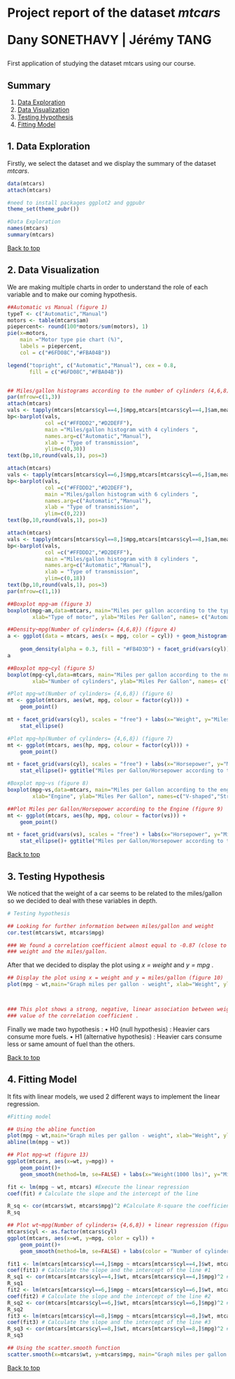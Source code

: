 # Project report of the dataset <i>mtcars</i> <br><p> Dany SONETHAVY | Jérémy TANG</p>

<p> First application of studying the dataset mtcars using our course.</p>

## Summary

1. [Data Exploration](#1-data-exploration)
2. [Data Visualization](#2-data-visualization)
3. [Testing Hypothesis](#3-testing-hypothesis)
4. [Fitting Model](#4-fitting-model)


## 1. Data Exploration 

<p> Firstly, we select the dataset and we display the summary of the dataset <i>mtcars</i>. </p>

```r
data(mtcars)
attach(mtcars)

#need to install packages ggplot2 and ggpubr 
theme_set(theme_pubr())

#Data Exploration
names(mtcars)
summary(mtcars)
```
[Back to top](#)


## 2. Data Visualization

<p>We are making multiple charts in order to understand the role of each variable and to make our coming hypothesis.</p>

```R
##Automatic vs Manual (figure 1)
typeT <- c("Automatic","Manual")
motors <- table(mtcars$am)
piepercent<- round(100*motors/sum(motors), 1)
pie(x=motors,
    main ="Motor type pie chart (%)",
    labels = piepercent,
    col = c("#6FD08C","#FBA04B"))

legend("topright", c("Automatic","Manual"), cex = 0.8,
       fill = c("#6FD08C","#FBA04B"))


## Miles/gallon histograms according to the number of cylinders (4,6,8) (figure 2)
par(mfrow=c(1,3))
attach(mtcars)
vals <- tapply(mtcars[mtcars$cyl==4,]$mpg,mtcars[mtcars$cyl==4,]$am,mean)
bp<-barplot(vals,
            col =c("#FFDDD2","#D2DEFF"),
            main ="Miles/gallon histogram with 4 cylinders ",
            names.arg=c("Automatic","Manual"),
            xlab = "Type of transmission",
            ylim=c(0,30))
text(bp,10,round(vals,1), pos=3)

attach(mtcars)
vals <- tapply(mtcars[mtcars$cyl==6,]$mpg,mtcars[mtcars$cyl==6,]$am,mean)
bp<-barplot(vals,
            col =c("#FFDDD2","#D2DEFF"),
            main ="Miles/gallon histogram with 6 cylinders ",
            names.arg=c("Automatic","Manual"),
            xlab = "Type of transmission",
            ylim=c(0,22))
text(bp,10,round(vals,1), pos=3)

attach(mtcars)
vals <- tapply(mtcars[mtcars$cyl==8,]$mpg,mtcars[mtcars$cyl==8,]$am,mean)
bp<-barplot(vals,
            col =c("#FFDDD2","#D2DEFF"),
            main ="Miles/gallon histogram with 8 cylinders ",
            names.arg=c("Automatic","Manual"),
            xlab = "Type of transmission",
            ylim=c(0,18))
text(bp,10,round(vals,1), pos=3)
par(mfrow=c(1,1))

##Boxplot mpg~am (figure 3)
boxplot(mpg~am,data=mtcars, main="Miles per gallon according to the type of motor",
        xlab="Type of motor", ylab="Miles Per Gallon", names= c("Automatic","Manual"), col = "#ED4A31") 

##Density~mpg(Number of cylinders= {4,6,8}) (figure 4)
a <- ggplot(data = mtcars, aes(x = mpg, color = cyl)) + geom_histogram(aes(y = ..density..), 
                                                                       colour="black", fill="white") +
    geom_density(alpha = 0.3, fill = "#FB4D3D") + facet_grid(vars(cyl)) + labs(x ="Miles per Gallon (mpg)", y="Density")
a

##Boxplot mpg~cyl (figure 5)
boxplot(mpg~cyl,data=mtcars, main="Miles per gallon according to the number of cylinders",
        xlab="Number of cylinders", ylab="Miles Per Gallon", names= c("4","6","8"), col = "#ED4A31") 

#Plot mpg~wt(Number of cylinders= {4,6,8}) (figure 6)
mt <- ggplot(mtcars, aes(wt, mpg, colour = factor(cyl))) +
    geom_point()

mt + facet_grid(vars(cyl), scales = "free") + labs(x="Weight", y="Miles per Gallon (mpg)", colour = "Number of cylinders") +
    stat_ellipse()

#Plot mpg~hp(Number of cylinders= {4,6,8}) (figure 7)
mt <- ggplot(mtcars, aes(hp, mpg, colour = factor(cyl))) +
    geom_point()

mt + facet_grid(vars(cyl), scales = "free") + labs(x="Horsepower", y="Miles per Gallon", colour = "Number of cylinders : ") +
    stat_ellipse()+ ggtitle("Miles per Gallon/Horsepower according to the number of cylinders")

#Boxplot mpg~vs (figure 8)
boxplot(mpg~vs,data=mtcars, main="Miles per Gallon according to the engine",
        xlab="Engine", ylab="Miles Per Gallon", names=c("V-shaped","Straight"), col = "#ED4A31") 

##Plot Miles per Gallon/Horsepower according to the Engine (figure 9)
mt <- ggplot(mtcars, aes(hp, mpg, colour = factor(vs))) +
    geom_point()

mt + facet_grid(vars(vs), scales = "free") + labs(x="Horsepower", y="Miles per Gallon", colour = "0 : V-shaped | 1 : Straight") +
    stat_ellipse()+ ggtitle("Miles per Gallon/Horsepower according to the Engine")

```
[Back to top](#)

## 3. Testing Hypothesis

<p> We noticed that the weight of a car seems to be related to the miles/gallon so we decided to deal with these variables in depth.
</p>


```R
# Testing hypothesis

## Looking for further information between miles/gallon and weight
cor.test(mtcars$wt, mtcars$mpg)

### We found a correlation coefficient almost equal to -0.87 (close to -1) which demonstrates a true relationship between the
### weight and the miles/gallon.
```

<p>After that we decided to display the plot using <i>x = weight</i> and <i>y = mpg</i> .</p>

```R
## Display the plot using x = weight and y = miles/gallon (figure 10)
plot(mpg ~ wt,main="Graph miles per gallon - weight", xlab="Weight", ylab="Miles per gallon")



### This plot shows a strong, negative, linear association between weight and miles per gallon which is coherent with the
### value of the correlation coefficient .
```

<p> Finally we made two hypothesis :
    • H0 (null hypothesis) : Heavier cars consume more fuels.
    • H1 (alternative hypothesis) : Heavier cars consume less or same amount of fuel than the others.
</p>

[Back to top](#)

## 4. Fitting Model

It fits with linear models, we used 2 different ways to implement the linear regression.

```R
#Fitting model

## Using the abline function
plot(mpg ~ wt,main="Graph miles per gallon - weight", xlab="Weight", ylab="Miles per gallon")
abline(lm(mpg ~ wt))

## Plot mpg~wt (figure 13)
ggplot(mtcars, aes(x=wt, y=mpg)) + 
    geom_point()+
    geom_smooth(method=lm, se=FALSE) + labs(x="Weight(1000 lbs)", y="Miles per Gallon (mpg)") + ggtitle("Linear regression mpg/weight")

fit <- lm(mpg ~ wt, mtcars) #Execute the linear regression
coef(fit) # Calculate the slope and the intercept of the line

R_sq <- cor(mtcars$wt, mtcars$mpg)^2 #Calculate R-square the coefficient of determination
R_sq

## Plot wt~mpg(Number of cylinders= {4,6,8}) + linear regression (figure 14)
mtcars$cyl <- as.factor(mtcars$cyl)
ggplot(mtcars, aes(x=wt, y=mpg, color = cyl)) + 
    geom_point()+
    geom_smooth(method=lm, se=FALSE) + labs(color = "Number of cylinders", x="Weight(1000 lbs)", y="Miles per Gallon (mpg)")+ ggtitle("Linear regression mpg/weight")

fit1 <- lm(mtcars[mtcars$cyl==4,]$mpg ~ mtcars[mtcars$cyl==4,]$wt, mtcars) #Execute the linear regression #1
coef(fit1) # Calculate the slope and the intercept of the line #1
R_sq1 <- cor(mtcars[mtcars$cyl==4,]$wt, mtcars[mtcars$cyl==4,]$mpg)^2 #Calculate R-square the coefficient of determination #1
R_sq1
fit2 <- lm(mtcars[mtcars$cyl==6,]$mpg ~ mtcars[mtcars$cyl==6,]$wt, mtcars) #Execute the linear regression #2
coef(fit2) # Calculate the slope and the intercept of the line #2
R_sq2 <- cor(mtcars[mtcars$cyl==6,]$wt, mtcars[mtcars$cyl==6,]$mpg)^2 #Calculate R-square the coefficient of determination #2
R_sq2
fit3 <- lm(mtcars[mtcars$cyl==8,]$mpg ~ mtcars[mtcars$cyl==8,]$wt, mtcars) #Execute the linear regression #3
coef(fit3) # Calculate the slope and the intercept of the line #3
R_sq3 <- cor(mtcars[mtcars$cyl==8,]$wt, mtcars[mtcars$cyl==8,]$mpg)^2 #Calculate R-square the coefficient of determination #3
R_sq3

## Using the scatter.smooth function
scatter.smooth(x=mtcars$wt, y=mtcars$mpg, main="Graph miles per gallon - weight",xlab ="Weight",ylab="Miles per gallon")
```

[Back to top](#)

